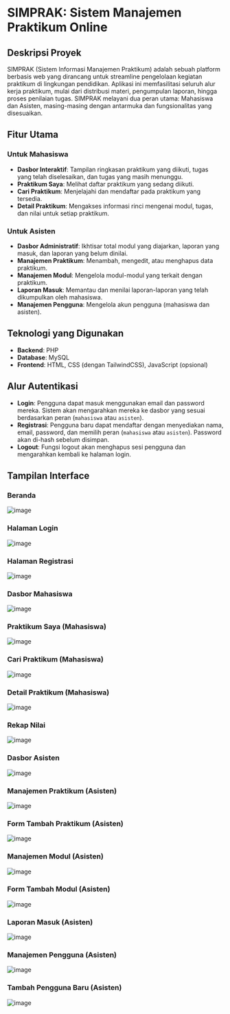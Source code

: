 # SIMPRAK: Sistem Manajemen Praktikum Online

## Deskripsi Proyek

SIMPRAK (Sistem Informasi Manajemen Praktikum) adalah sebuah platform berbasis web yang dirancang untuk streamline pengelolaan kegiatan praktikum di lingkungan pendidikan. Aplikasi ini memfasilitasi seluruh alur kerja praktikum, mulai dari distribusi materi, pengumpulan laporan, hingga proses penilaian tugas. SIMPRAK melayani dua peran utama: Mahasiswa dan Asisten, masing-masing dengan antarmuka dan fungsionalitas yang disesuaikan.

## Fitur Utama

### Untuk Mahasiswa

  * **Dasbor Interaktif**: Tampilan ringkasan praktikum yang diikuti, tugas yang telah diselesaikan, dan tugas yang masih menunggu.
  * **Praktikum Saya**: Melihat daftar praktikum yang sedang diikuti.
  * **Cari Praktikum**: Menjelajahi dan mendaftar pada praktikum yang tersedia.
  * **Detail Praktikum**: Mengakses informasi rinci mengenai modul, tugas, dan nilai untuk setiap praktikum.

### Untuk Asisten

  * **Dasbor Administratif**: Ikhtisar total modul yang diajarkan, laporan yang masuk, dan laporan yang belum dinilai.
  * **Manajemen Praktikum**: Menambah, mengedit, atau menghapus data praktikum.
  * **Manajemen Modul**: Mengelola modul-modul yang terkait dengan praktikum.
  * **Laporan Masuk**: Memantau dan menilai laporan-laporan yang telah dikumpulkan oleh mahasiswa.
  * **Manajemen Pengguna**: Mengelola akun pengguna (mahasiswa dan asisten).

## Teknologi yang Digunakan

  * **Backend**: PHP
  * **Database**: MySQL
  * **Frontend**: HTML, CSS (dengan TailwindCSS), JavaScript (opsional)

## Alur Autentikasi

  * **Login**: Pengguna dapat masuk menggunakan email dan password mereka. Sistem akan mengarahkan mereka ke dasbor yang sesuai berdasarkan peran (`mahasiswa` atau `asisten`).
  * **Registrasi**: Pengguna baru dapat mendaftar dengan menyediakan nama, email, password, dan memilih peran (`mahasiswa` atau `asisten`). Password akan di-hash sebelum disimpan.
  * **Logout**: Fungsi logout akan menghapus sesi pengguna dan mengarahkan kembali ke halaman login.

## Tampilan Interface

### Beranda
![image](https://github.com/user-attachments/assets/13b68495-746a-416b-92df-2fa231f657f1)

### Halaman Login
![image](https://github.com/user-attachments/assets/d1278499-f0ce-4b50-9253-d8b28637b90a)

### Halaman Registrasi
![image](https://github.com/user-attachments/assets/a347f07f-cdf4-4c6a-bef4-ee0022b50dad)

### Dasbor Mahasiswa
![image](https://github.com/user-attachments/assets/948fceb8-6c2d-4b8c-b31c-2e9463f2b5a6)

### Praktikum Saya (Mahasiswa)
![image](https://github.com/user-attachments/assets/dafdea3d-777d-4bc5-81d8-a7d3038aa065)

### Cari Praktikum (Mahasiswa)
![image](https://github.com/user-attachments/assets/068b33a6-d51b-42cd-803e-0b8e57136f84)

### Detail Praktikum (Mahasiswa)
![image](https://github.com/user-attachments/assets/dc5ca432-2c84-4a11-b7b8-df2fa60c8ee0)

### Rekap Nilai
![image](https://github.com/user-attachments/assets/10730799-dee9-4bf8-90ed-c29e800004c5)

### Dasbor Asisten
![image](https://github.com/user-attachments/assets/5350fab8-d3a0-4210-bf52-f39915417585)

### Manajemen Praktikum (Asisten)
![image](https://github.com/user-attachments/assets/4b4353a5-bedb-4636-bd50-6a70f92dc3a7)

### Form Tambah Praktikum (Asisten)
![image](https://github.com/user-attachments/assets/effad43f-044e-4521-84b4-e1545e991da2)

### Manajemen Modul (Asisten)
![image](https://github.com/user-attachments/assets/fa28c1d7-ca44-4c04-99bc-5389de043f7b)

### Form Tambah Modul (Asisten)
![image](https://github.com/user-attachments/assets/5240832d-d83b-4b67-9821-43091b239adf)

### Laporan Masuk (Asisten)
![image](https://github.com/user-attachments/assets/d8cbc9c7-bf95-43f3-b07b-3ed93a168509)

### Manajemen Pengguna (Asisten)
![image](https://github.com/user-attachments/assets/9a6137d5-5a43-4f7d-b2bf-28fa8eeb63ef)

### Tambah Pengguna Baru (Asisten)
![image](https://github.com/user-attachments/assets/26b88f37-499c-49a7-9c84-a67626d8834f)
